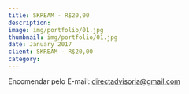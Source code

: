 ```yaml
---
title: SKREAM - R$20,00
description: 
image: img/portfolio/01.jpg
thumbnail: img/portfolio/01.jpg
date: January 2017
client: SKREAM - R$20,00
category: 
---
```

Encomendar pelo E-mail: directadvisoria@gmail.com